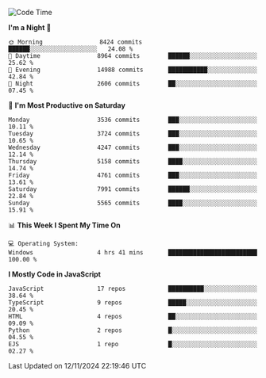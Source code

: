 <!--START_SECTION:waka-->
![Code Time](http://img.shields.io/badge/Code%20Time-3%2C342%20hrs%2021%20mins-blue)

**I'm a Night 🦉** 

```text
🌞 Morning                8424 commits        ██████░░░░░░░░░░░░░░░░░░░   24.08 % 
🌆 Daytime                8964 commits        ██████░░░░░░░░░░░░░░░░░░░   25.62 % 
🌃 Evening                14988 commits       ███████████░░░░░░░░░░░░░░   42.84 % 
🌙 Night                  2606 commits        ██░░░░░░░░░░░░░░░░░░░░░░░   07.45 % 
```
📅 **I'm Most Productive on Saturday** 

```text
Monday                   3536 commits        ███░░░░░░░░░░░░░░░░░░░░░░   10.11 % 
Tuesday                  3724 commits        ███░░░░░░░░░░░░░░░░░░░░░░   10.65 % 
Wednesday                4247 commits        ███░░░░░░░░░░░░░░░░░░░░░░   12.14 % 
Thursday                 5158 commits        ████░░░░░░░░░░░░░░░░░░░░░   14.74 % 
Friday                   4761 commits        ███░░░░░░░░░░░░░░░░░░░░░░   13.61 % 
Saturday                 7991 commits        ██████░░░░░░░░░░░░░░░░░░░   22.84 % 
Sunday                   5565 commits        ████░░░░░░░░░░░░░░░░░░░░░   15.91 % 
```


📊 **This Week I Spent My Time On** 

```text
💻 Operating System: 
Windows                  4 hrs 41 mins       █████████████████████████   100.00 % 
```

**I Mostly Code in JavaScript** 

```text
JavaScript               17 repos            ██████████░░░░░░░░░░░░░░░   38.64 % 
TypeScript               9 repos             █████░░░░░░░░░░░░░░░░░░░░   20.45 % 
HTML                     4 repos             ██░░░░░░░░░░░░░░░░░░░░░░░   09.09 % 
Python                   2 repos             █░░░░░░░░░░░░░░░░░░░░░░░░   04.55 % 
EJS                      1 repo              █░░░░░░░░░░░░░░░░░░░░░░░░   02.27 % 
```




 Last Updated on 12/11/2024 22:19:46 UTC
<!--END_SECTION:waka-->

<!--
**likaiqiang/likaiqiang** is a ✨ _special_ ✨ repository because its `README.md` (this file) appears on your GitHub profile.

Here are some ideas to get you started:

- 🔭 I’m currently working on ...
- 🌱 I’m currently learning ...
- 👯 I’m looking to collaborate on ...
- 🤔 I’m looking for help with ...
- 💬 Ask me about ...
- 📫 How to reach me: ...
- 😄 Pronouns: ...
- ⚡ Fun fact: ...
-->
